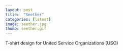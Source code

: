 ```yaml
---
layout: post
title:  "Seether"
categories: [latest]
image: seether.jpg
thumb: seether.gif
---
```


T-shirt design for United Service Organizations (USO)
